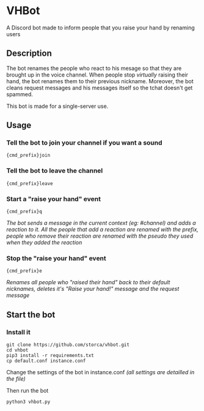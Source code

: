 # VHBot
A Discord bot made to inform people that you raise your hand by renaming users

## Description
The bot renames the people who react to his mesage so that they are brought up in the voice channel. When people stop *virtually* raising their hand, the bot renames them to their previous nickname. Moreover, the bot cleans request messages and his messages itself so the tchat doesn't get spammed.

This bot is made for a single-server use.

## Usage

### Tell the bot to join your channel if you want a sound

    {cmd_prefix}join

### Tell the bot to leave the channel

    {cmd_prefix}leave

### Start a "raise your hand" event

    {cmd_prefix}q

*The bot sends a message in the current context (eg: #channel) and adds a reaction to it. All the people that add a reaction are renamed with the prefix, people who remove their reaction are renamed with the pseudo they used when they added the reaction*

### Stop the "raise your hand" event

    {cmd_prefix}e

*Renames all people who "raised their hand" back to their default nicknames, deletes it's "Raise your hand!" message and the request message*

## Start the bot
### Install it
    git clone https://github.com/storca/vhbot.git
    cd vhbot
    pip3 install -r requirements.txt
    cp default.conf instance.conf

Change the settings of the bot in instance.conf *(all settings are detailled in the file)*

Then run the bot

    python3 vhbot.py
